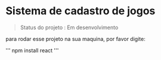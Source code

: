 <h1>Sistema de cadastro de jogos</h1>

> Status do projeto : Em desenvolvimento

para rodar esse projeto na sua maquina, por favor digite:

'''
npm install react
'''
